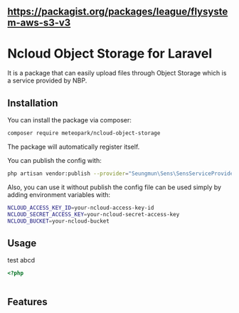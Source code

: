 

https://packagist.org/packages/league/flysystem-aws-s3-v3
------




# Ncloud Object Storage for Laravel

<!-- [![Latest Version on Packagist](https://img.shields.io/packagist/v/seungmun/laravel-sens.svg?style=flat-square)](https://packagist.org/packages/seungmun/laravel-sens) -->
<!-- [![Total Downloads](https://img.shields.io/packagist/dt/seungmun/laravel-sens.svg?style=flat-square)](https://packagist.org/packages/seungmun/laravel-sens) -->

It is a package that can easily upload files through Object Storage which is a service provided by NBP.

## Installation

You can install the package via composer:

``` bash
composer require meteopark/ncloud-object-storage
```

The package will automatically register itself.

You can publish the config with:
```bash
php artisan vendor:publish --provider="Seungmun\Sens\SensServiceProvider" --tag="config"
```

Also, you can use it without publish the config file can be used simply by adding environment variables with:

```bash
NCLOUD_ACCESS_KEY_ID=your-ncloud-access-key-id
NCLOUD_SECRET_ACCESS_KEY=your-ncloud-secret-access-key
NCLOUD_BUCKET=your-ncloud-bucket
```

## Usage

test abcd
```php
<?php

```

```php
```



## Features


